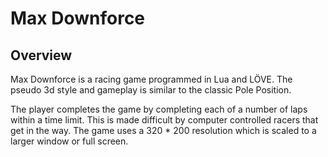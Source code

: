 # Max Downforce

## Overview

Max Downforce is a racing game programmed in Lua and LÖVE. The pseudo 3d style and gameplay is similar to the classic Pole Position.

The player completes the game by completing each of a number of laps within a time limit. This is made difficult by computer controlled racers that get in the way. The game uses a 320 \* 200 resolution which is scaled to a larger window or full screen.
